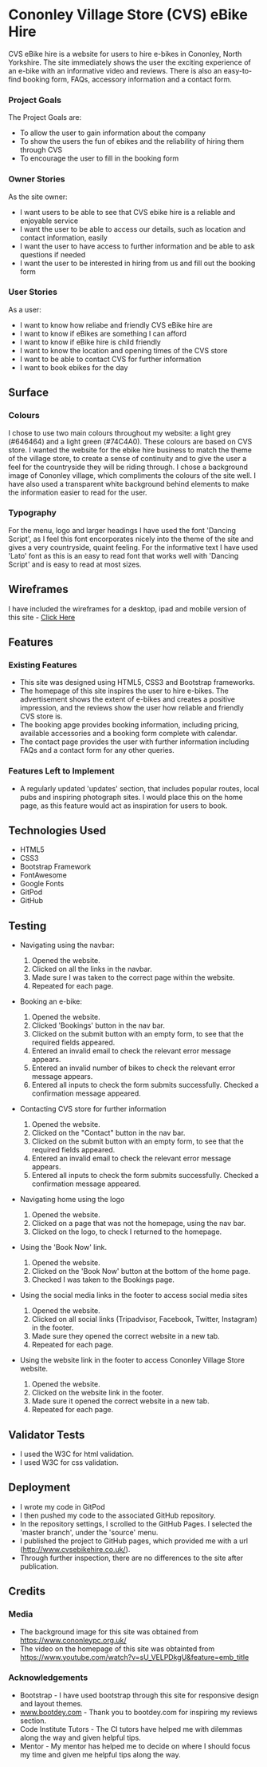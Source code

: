 # Cononley Village Store (CVS) eBike Hire

CVS eBike hire is a website for users to hire e-bikes in Cononley, North Yorkshire. The site immediately shows the user
the exciting experience of an e-bike with an informative video and reviews. There is also an easy-to-find booking form,
FAQs, accessory information and a contact form. 

### Project Goals
The Project Goals are:
* To allow the user to gain information about the company
* To show the users the fun of ebikes and the reliability of hiring them through CVS
* To encourage the user to fill in the booking form 

### Owner Stories
As the site owner:
* I want users to be able to see that CVS ebike hire is a reliable and enjoyable service
* I want the user to be able to access our details, such as location and contact information, easily
* I want the user to have access to further information and be able to ask questions if needed
* I want the user to be interested in hiring from us and fill out the booking form

### User Stories
As a user:
* I want to know how reliabe and friendly CVS eBike hire are
* I want to know if eBikes are something I can afford
* I want to know if eBike hire is child friendly
* I want to know the location and opening times of the CVS store 
* I want to be able to contact CVS for further information
* I want to book ebikes for the day

## Surface
### Colours
I chose to use two main colours throughout my website: a light grey (#646464) and a light green (#74C4A0).
These colours are based on CVS store. I wanted the website for the ebike hire business to match the theme of the village
store, to create a sense of continuity and to give the user a feel for the countryside they will be riding through.
I chose a background image of Cononley village, which compliments the colours of the site well. I have also used a
transparent white background behind elements to make the information easier to read for the user.

### Typography
For the menu, logo and larger headings I have used the font 'Dancing Script', as I feel this font encorporates nicely into 
the theme of the site and gives a very countryside, quaint feeling. For the informative text I have used 'Lato' font as this
is an easy to read font that works well with 'Dancing Script' and is easy to read at most sizes.

## Wireframes
I have included the wireframes for a desktop, ipad and mobile version of this site - [Click Here](https://github.com/natashacmyers/cvsebikehire/tree/master/assets/wireframes/)


## Features
### Existing Features
* This site was designed using HTML5, CSS3 and Bootstrap frameworks.
* The homepage of this site inspires the user to hire e-bikes. The advertisement shows the extent of e-bikes and 
creates a positive impression, and the reviews show the user how reliable and friendly CVS store is. 
* The booking apge provides booking information, including pricing, available accessories and a booking form complete
with calendar.
* The contact page provides the user with further information including FAQs and a contact form for any other queries.
### Features Left to Implement
* A regularly updated 'updates' section, that includes popular routes, local pubs and inspiring photograph sites.
I would place this on the home page, as this feature would act as inspiration for users to book.

## Technologies Used
* HTML5
* CSS3
* Bootstrap Framework
* FontAwesome
* Google Fonts 
* GitPod
* GitHub

## Testing

* Navigating using the navbar:
    1. Opened the website.
    2. Clicked on all the links in the navbar.
    3. Made sure I was taken to the correct page within the website.
    4. Repeated for each page.

* Booking an e-bike:
    1. Opened the website.
    3. Clicked 'Bookings' button in the nav bar.
    4. Clicked on the submit button with an empty form, to see that the required fields appeared.
    5. Entered an invalid email to check the relevant error message appears.
    6. Entered an invalid number of bikes to check the relevant error message appears.
    7. Entered all inputs to check the form submits successfully. Checked a confirmation message appeared.
    
* Contacting CVS store for further information
    1. Opened the website.
    2. Clicked on the "Contact" button in the nav bar.
    3. Clicked on the submit button with an empty form, to see that the required fields appeared.
    4. Entered an invalid email to check the relevant error message appears.
    5. Entered all inputs to check the form submits successfully. Checked a confirmation message appeared.

* Navigating home using the logo
    1. Opened the website.
    2. Clicked on a page that was not the homepage, using the nav bar.
    3. Clicked on the logo, to check I returned to the homepage.

* Using the 'Book Now' link.
    1. Opened the website.
    2. Clicked on the 'Book Now' button at the bottom of the home page.
    3. Checked I was taken to the Bookings page.


* Using the social media links in the footer to access social media sites
    1. Opened the website.
    2. Clicked on all social links (Tripadvisor, Facebook, Twitter, Instagram) in the footer.
    3. Made sure they opened the correct website in a new tab.
    4. Repeated for each page.

* Using the website link in the footer to access Cononley Village Store website.
    1. Opened the website.
    2. Clicked on the website link in the footer.
    3. Made sure it opened the correct website in a new tab.
    4. Repeated for each page.

## Validator Tests
 * I used the W3C for html validation.
 * I used W3C for css validation.
## Deployment

* I wrote my code in GitPod
* I then pushed my code to the associated GitHub repository.
* In the repository settings, I scrolled to the GitHub Pages.
  I selected the 'master branch', under the 'source' menu.
* I published the project to GitHub pages, which provided me with a url (http://www.cvsebikehire.co.uk/).
* Through further inspection, there are no differences to the site after publication.

## Credits
### Media
* The background image for this site was obtained from https://www.cononleypc.org.uk/
* The video on the homepage of this site was obtainted from https://www.youtube.com/watch?v=sU_VELPDkgU&feature=emb_title
### Acknowledgements
* Bootstrap - I have used bootstrap through this site for responsive design and layout themes. 
* www.bootdey.com - Thank you to bootdey.com for inspiring my reviews section.
* Code Institute Tutors - The CI tutors have helped me with dilemmas along the way and given helpful tips.
* Mentor - My mentor has helped me to decide on where I should focus my time and given me helpful tips along the way.
